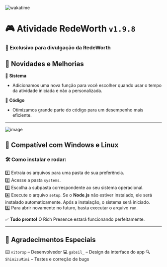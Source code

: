![wakatime](https://wakatime.com/badge/github/XPCreate/Rich-Presence-RedeWorth.svg)  

# 🎮 Atividade RedeWorth `v1.9.8`  
### 🚀 Exclusivo para divulgação da RedeWorth  

## 📌 Novidades e Melhorias  

🔹 **Sistema**  
 - Adicionamos uma nova função para você escolher quando usar o tempo da atividade iniciada e não a personalizada.

 🔹 **Código**  
- Otimizamos grande parte do código para um desempenho mais eficiente.  

---

![image](https://i.imgur.com/1FMpvLt.png)  

## 🔹 Compatível com Windows e Linux  

### 🛠️ Como instalar e rodar:  
1️⃣ Extraia os arquivos para uma pasta de sua preferência.  
2️⃣ Acesse a pasta `systems`.  
3️⃣ Escolha a subpasta correspondente ao seu sistema operacional.  
4️⃣ Execute o arquivo `setup`. Se o **Node.js** não estiver instalado, ele será instalado automaticamente. Após a instalação, o sistema será iniciado.  
5️⃣ Para abrir novamente no futuro, basta executar o arquivo `run`.  

✅ **Tudo pronto!** O Rich Presence estará funcionando perfeitamente.  

---

## 🎉 Agradecimentos Especiais  
⌨️ `vitorxp` – Desenvolvedor
💻 `gabsil_` – Design da interface do app
🔍 `ShimizuMimi` – Testes e correção de bugs